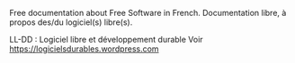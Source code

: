 Free documentation about Free Software in French.
Documentation libre, à propos des/du logiciel(s) libre(s).

LL-DD : Logiciel libre et développement durable
Voir https://logicielsdurables.wordpress.com

